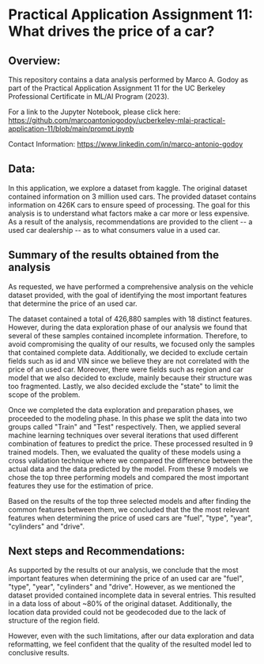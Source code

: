 # Practical Application Assignment 11: What drives the price of a car?

## Overview: 
This repository contains a data analysis performed by Marco A. Godoy as part of the Practical Application Assignment 11 for the UC Berkeley Professional Certificate in ML/AI Program (2023).

For a link to the Jupyter Notebook, please click here:
https://github.com/marcoantoniogodoy/ucberkeley-mlai-practical-application-11/blob/main/prompt.ipynb

Contact Information:
https://www.linkedin.com/in/marco-antonio-godoy

## Data:
In this application, we explore a dataset from kaggle. The original dataset contained information on 3 million used cars. The provided dataset contains information on 426K cars to ensure speed of processing. The goal for this analysis is to understand what factors make a car more or less expensive. As a result of the analysis, recommendations are provided to the client -- a used car dealership -- as to what consumers value in a used car.

## Summary of the results obtained from the analysis
As requested, we have performed a comprehensive analysis on the vehicle dataset provided, with the goal of identifying the most important features that determine the price of an used car.

The dataset contained a total of 426,880 samples with 18 distinct features. However, during the data exploration phase of our analysis we found that several of these samples contained incomplete information. Therefore, to avoid compromising the quality of our results, we focused only the samples that contained complete data. Additionally, we decided to exclude certain fields such as id and VIN since we believe they are not correlated with the price of an used car. Moreover, there were fields such as region and car model that we also decided to exclude, mainly because their structure was too fragmented. Lastly, we also decided exclude the "state" to limit the scope of the problem.

Once we completed the data exploration and preparation phases, we proceeded to the modeling phase. In this phase we split the data into two groups called "Train" and "Test" respectively. Then, we applied several machine learning techniques over several iterations that used different combination of features to predict the price. These processed resulted in 9 trained models. Then, we evaluated the quality of these models using a cross validation technique where we compared the difference between the actual data and the data predicted by the model. From these 9 models we chose the top three performing models and compared the most important features they use for the estimation of price.

Based on the results of the top three selected models and after finding the common features between them, we concluded that the the most relevant features when determining the price of used cars are "fuel", "type", "year", "cylinders" and "drive".

## Next steps and Recommendations:
As supported by the results ot our analysis, we conclude that the most important features when determining the price of an used car are "fuel", "type", "year", "cylinders" and "drive". However, as we mentioned the dataset provided contained incomplete data in several entries. This resulted in a data loss of about ~80% of the original dataset. Additionally, the location data provided could not be geodecoded due to the lack of structure of the region field. 

However, even with the such limitations, after our data exploration and data reformatting, we feel confident that the quality of the resulted model led to conclusive results. 
